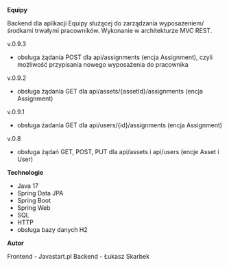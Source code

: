 **Equipy**

Backend dla aplikacji Equipy służącej do zarządzania wyposazeniem/środkami trwałymi pracowników. Wykonanie w architekturze MVC REST.

v.0.9.3
- obsługa żądania POST dla api/assignments (encja Assignment), czyli możliwość przypisania nowego wyposażenia do pracownika

v.0.9.2
- obsługa żądania GET dla api/assets/{assetId}/assignments (encja Assignment)

v.0.9.1
- obsługa żadania GET dla api/users/{id}/assignments (encja Assignment)

v.0.8
- obsługa żądań GET, POST, PUT dla api/assets i api/users (encje Asset i User)


**Technologie**
- Java 17
- Spring Data JPA
- Spring Boot
- Spring Web
- SQL
- HTTP
- obsługa bazy danych H2

**Autor**

Frontend - Javastart.pl
Backend - Łukasz Skarbek




